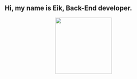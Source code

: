 ## Hi, my name is Eik, Back-End developer.
<div align="center">
  <a href="https://github.com/EikDEV">
  <img height="180em" src="https://github-readme-stats.vercel.app/api?username=EikDEV&show_icons=true&theme=dark&include_all_commits=true&count_private=true"/>
</div>
